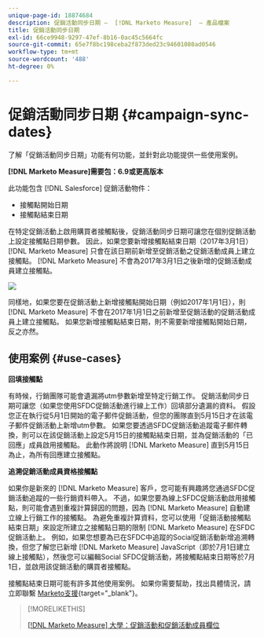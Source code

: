 ```yaml
---
unique-page-id: 18874684
description: 促銷活動同步日期 —  [!DNL Marketo Measure]  — 產品檔案
title: 促銷活動同步日期
exl-id: 66ce9948-9297-47ef-8b16-0ac45c5664fc
source-git-commit: 65e7f8bc198ceba2f873ded23c94601080ad0546
workflow-type: tm+mt
source-wordcount: '488'
ht-degree: 0%

---
```


# 促銷活動同步日期 {#campaign-sync-dates}

了解「促銷活動同步日期」功能有何功能，並針對此功能提供一些使用案例。

**[!DNL Marketo Measure]需要包：6.9或更高版本**

此功能包含 [!DNL Salesforce] 促銷活動物件：

* 接觸點開始日期
* 接觸點結束日期

在特定促銷活動上啟用購買者接觸點後，促銷活動同步日期可讓您在個別促銷活動上設定接觸點日期參數。 因此，如果您要新增接觸點結束日期（2017年3月1日） [!DNL Marketo Measure] 只會在該日期前新增至促銷活動之促銷活動成員上建立接觸點。 [!DNL Marketo Measure] 不會為2017年3月1日之後新增的促銷活動成員建立接觸點。

![](assets/1.gif)

同樣地，如果您要在促銷活動上新增接觸點開始日期（例如2017年1月1日），則 [!DNL Marketo Measure] 不會在2017年1月1日之前新增至促銷活動的促銷活動成員上建立接觸點。 如果您新增接觸點結束日期，則不需要新增接觸點開始日期，反之亦然。

## 使用案例 {#use-cases}

**回填接觸點**

有時候，行銷團隊可能會遺漏將utm參數新增至特定行銷工作。 促銷活動同步日期可讓您（如果您使用SFDC促銷活動進行線上工作）回填部分遺漏的資料。 假設您正在執行從5月1日開始的電子郵件促銷活動，但您的團隊直到5月15日才在該電子郵件促銷活動上新增utm參數。 如果您要透過SFDC促銷活動追蹤電子郵件轉換，則可以在該促銷活動上設定5月15日的接觸點結束日期，並為促銷活動的「已回應」成員啟用接觸點。 此動作將說明 [!DNL Marketo Measure] 直到5月15日為止，為所有回應建立接觸點。

**追溯促銷活動成員資格接觸點**

如果你是新來的 [!DNL Marketo Measure] 客戶，您可能有興趣將您通過SFDC促銷活動追蹤的一些行銷資料帶入。 不過，如果您要為線上SFDC促銷活動啟用接觸點，則可能會遇到重複計算歸因的問題，因為 [!DNL Marketo Measure] 自動建立線上行銷工作的接觸點。 為避免重複計算資料，您可以使用「促銷活動接觸點結束日期」來設定所建立之接觸點日期的限制 [!DNL Marketo Measure] 在SFDC促銷活動上。 例如，如果您想要為已在SFDC中追蹤的Social促銷活動新增追溯轉換，但您了解您已新增 [!DNL Marketo Measure] JavaScript（即於7月1日建立線上接觸點），然後您可以編輯Social SFDC促銷活動，將接觸點結束日期等於7月1日，並啟用該促銷活動的購買者接觸點。

接觸點結束日期可能有許多其他使用案例。 如果你需要幫助，找出具體情況，請立即聯繫 [Marketo支援](https://nation.marketo.com/t5/support/ct-p/Support){target=&quot;_blank&quot;}。

>[!MORELIKETHIS]
>
>[[!DNL Marketo Measure] 大學：促銷活動和促銷活動成員欄位](https://learn.bizible.com/2-bizible-customization/137720https://universityonline.marketo.com/courses/bizible-fundamentals-channel-management/#/page/5c63007334d9f0367662b758)
